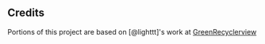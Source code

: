 ## Credits

Portions of this project are based on [@lighttt]'s work at [GreenRecyclerview](https://github.com/lighttt/GreenRecyclerview)
